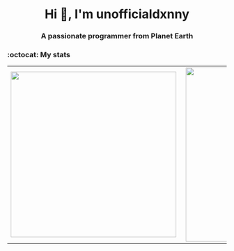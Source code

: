 <h1 align="center">Hi 👋, I'm unofficialdxnny</h1>

<h3 align="center">A passionate programmer from Planet Earth</h3>

### :octocat: My stats
  <table>

  <tr>
      <td><img width="380px" align="left" src="https://github-readme-stats.vercel.app/api?username=unofficialdxnny&show_icons=true&count_private=true&include_all_commits=true&theme=tokyonight"/></td>
    <td><img width="400px" align="right" src="https://github-readme-streak-stats.herokuapp.com/?user=unofficialdxnny&show_icons=true&locale=en&layout=compact&theme=tokyonight"/></td>
  
  </tr>   
</table>

<table>
  

  
  
